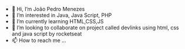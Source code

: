 - 👋 Hi, I’m João Pedro Menezes
- 👀 I’m interested in Java, Java Script, PHP
- 🌱 I’m currently learning HTML,CSS,JS
- 💞️ I’m looking to collaborate on project called devlinks using html, css and java script by rocketseat
- 📫 How to reach me ...

<!---
Jp1888/Jp1888 is a ✨ special ✨ repository because its `README.md` (this file) appears on your GitHub profile.
You can click the Preview link to take a look at your changes.
--->
